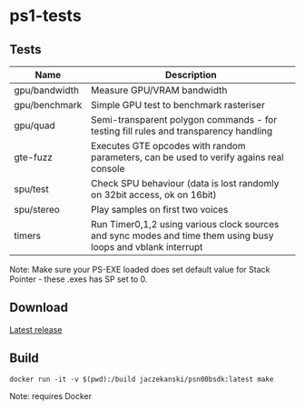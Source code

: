 # ps1-tests

## Tests

Name          | Description
--------------|------------
gpu/bandwidth | Measure GPU/VRAM bandwidth
gpu/benchmark | Simple GPU test to benchmark rasteriser
gpu/quad      | Semi-transparent polygon commands - for testing fill rules and transparency handling
gte-fuzz      | Executes GTE opcodes with random parameters, can be used to verify agains real console
spu/test      | Check SPU behaviour (data is lost randomly on 32bit access, ok on 16bit)
spu/stereo    | Play samples on first two voices 
timers        | Run Timer0,1,2 using various clock sources and sync modes and time them using busy loops and vblank interrupt

Note: Make sure your PS-EXE loaded does set default value for Stack Pointer - these .exes has SP set to 0.


## Download

[Latest release](https://github.com/JaCzekanski/ps1-tests/releases/latest)

## Build

```
docker run -it -v $(pwd):/build jaczekanski/psn00bsdk:latest make
```

Note: requires Docker
